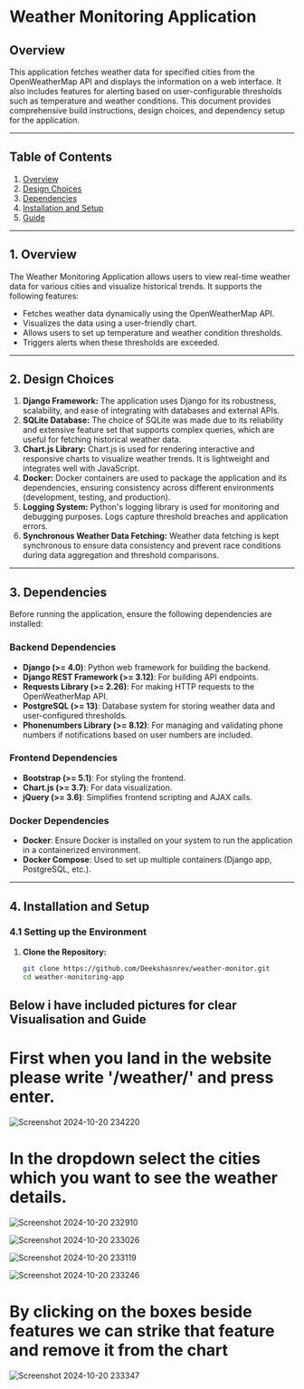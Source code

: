 # **Weather Monitoring Application**

## Overview

This application fetches weather data for specified cities from the OpenWeatherMap API and displays the information on a web interface. It also includes features for alerting based on user-configurable thresholds such as temperature and weather conditions. This document provides comprehensive build instructions, design choices, and dependency setup for the application.

---

## **Table of Contents**

1. [Overview](#overview)
2. [Design Choices](#design-choices)
3. [Dependencies](#dependencies)
4. [Installation and Setup](#installation-and-setup)
5. [Guide](#Visualisation_and_Guide)
---

## **1. Overview**

The Weather Monitoring Application allows users to view real-time weather data for various cities and visualize historical trends. It supports the following features:
- Fetches weather data dynamically using the OpenWeatherMap API.
- Visualizes the data using a user-friendly chart.
- Allows users to set up temperature and weather condition thresholds.
- Triggers alerts when these thresholds are exceeded.

---

## **2. Design Choices**

1. **Django Framework:** The application uses Django for its robustness, scalability, and ease of integrating with databases and external APIs.
2. **SQLite Database:** The choice of SQLite was made due to its reliability and extensive feature set that supports complex queries, which are useful for fetching historical weather data.
3. **Chart.js Library:** Chart.js is used for rendering interactive and responsive charts to visualize weather trends. It is lightweight and integrates well with JavaScript.
4. **Docker:** Docker containers are used to package the application and its dependencies, ensuring consistency across different environments (development, testing, and production).
5. **Logging System:** Python's logging library is used for monitoring and debugging purposes. Logs capture threshold breaches and application errors.
6. **Synchronous Weather Data Fetching:** Weather data fetching is kept synchronous to ensure data consistency and prevent race conditions during data aggregation and threshold comparisons.

---

## **3. Dependencies**

Before running the application, ensure the following dependencies are installed:

### **Backend Dependencies**

- **Django (>= 4.0)**: Python web framework for building the backend.
- **Django REST Framework (>= 3.12)**: For building API endpoints.
- **Requests Library (>= 2.26)**: For making HTTP requests to the OpenWeatherMap API.
- **PostgreSQL (>= 13)**: Database system for storing weather data and user-configured thresholds.
- **Phonenumbers Library (>= 8.12)**: For managing and validating phone numbers if notifications based on user numbers are included.

### **Frontend Dependencies**

- **Bootstrap (>= 5.1)**: For styling the frontend.
- **Chart.js (>= 3.7)**: For data visualization.
- **jQuery (>= 3.6)**: Simplifies frontend scripting and AJAX calls.

### **Docker Dependencies**

- **Docker**: Ensure Docker is installed on your system to run the application in a containerized environment.
- **Docker Compose**: Used to set up multiple containers (Django app, PostgreSQL, etc.).

---

## **4. Installation and Setup**

### **4.1 Setting up the Environment**

1. **Clone the Repository:**
   ```bash
   git clone https://github.com/Deekshasnrev/weather-monitor.git
   cd weather-monitoring-app

## Below i have included pictures for clear Visualisation and Guide

# First when you land in the website please write '/weather/' and press enter.
![Screenshot 2024-10-20 234220](https://github.com/user-attachments/assets/2fc3efe6-7aba-454a-816e-be0ae7a877a3)


# In the dropdown select the cities which you want to see the weather details.
![Screenshot 2024-10-20 232910](https://github.com/user-attachments/assets/1015fab5-19c3-48ed-84a1-06345c8cc750)


![Screenshot 2024-10-20 233026](https://github.com/user-attachments/assets/4b009b24-bd3d-403c-845a-e6efeca30e6d)

![Screenshot 2024-10-20 233119](https://github.com/user-attachments/assets/c1651da2-91c9-4e72-a9b0-434b5261fee2)

![Screenshot 2024-10-20 233246](https://github.com/user-attachments/assets/00ec2c4a-0693-4cb8-9861-3e5c852fa44b)


# By clicking on the boxes beside features we can strike that feature and remove it from the chart
![Screenshot 2024-10-20 233347](https://github.com/user-attachments/assets/3f9b9520-d336-48bb-a0ba-062401995077)



